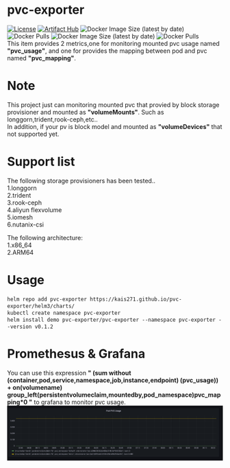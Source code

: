 # pvc-exporter
[![License](https://img.shields.io/badge/License-Apache%202.0-blue.svg)](https://opensource.org/licenses/Apache-2.0)
[![Artifact Hub](https://img.shields.io/endpoint?url=https://artifacthub.io/badge/repository/pvc-exporter)](https://artifacthub.io/packages/search?repo=pvc-exporter)
![Docker Image Size (latest by date)](https://img.shields.io/docker/image-size/dockerid31415926/block-pvc-scanner?label=block-pvc-scanner)
![Docker Pulls](https://img.shields.io/docker/pulls/dockerid31415926/block-pvc-scanner)
![Docker Image Size (latest by date)](https://img.shields.io/docker/image-size/dockerid31415926/pod-pvc-mapping?color=green&label=pod-pvc-mapping)
![Docker Pulls](https://img.shields.io/docker/pulls/dockerid31415926/pod-pvc-mapping?color=green)  
This item provides 2 metrics,one for monitoring mounted pvc usage named **"pvc_usage"**, and one for provides the mapping between pod and pvc named **"pvc_mapping"**.

# Note
This project just can monitoring mounted pvc that provied by block storage provisioner and mounted as **"volumeMounts"**. Such as longgorn,trident,rook-ceph,etc..  
In addition, if your pv is block model and mounted as **"volumeDevices"** that not supported yet. 

# Support list
The following storage provisioners has been tested..  
1.longgorn  
2.trident  
3.rook-ceph  
4.aliyun flexvolume  
5.iomesh  
6.nutanix-csi  

The following architecture:  
1.x86_64  
2.ARM64  

 
# Usage
    helm repo add pvc-exporter https://kais271.github.io/pvc-exporter/helm3/charts/  
    kubectl create namespace pvc-exporter  
    helm install demo pvc-exporter/pvc-exporter --namespace pvc-exporter --version v0.1.2

# Promethesus & Grafana

You can use this expression **" (sum without (container,pod,service,namespace,job,instance,endpoint) (pvc_usage)) + on(volumename) group_left(persistentvolumeclaim,mountedby,pod_namespace)pvc_mapping*0 "** to grafana to monitor pvc usage.  
![grafana-1](./docs/grafana.png)
